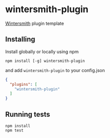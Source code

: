wintersmith-plugin
==================

[Wintersmith](https://github.com/jnordberg/wintersmith) plugin template

## Installing

Install globally or locally using npm

```
npm install [-g] wintersmith-plugin
```

and add `wintersmith-plugin` to your config.json

```json
{
  "plugins": [
    "wintersmith-plugin"
  ]
}
```

## Running tests

```
npm install
npm test
```
